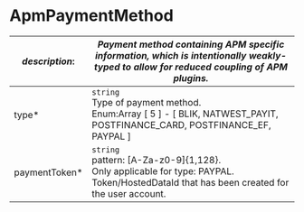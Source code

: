 
# ApmPaymentMethod

| *description*:   | *Payment method containing APM specific information, which is intentionally weakly-typed to allow for reduced coupling of APM plugins.*|
|----|----|
| type* |    ``` string ```  <br/> Type of payment method.  <br/> Enum:Array [ 5 ] - [ BLIK, NATWEST_PAYIT, POSTFINANCE_CARD, POSTFINANCE_EF, PAYPAL ]|
| paymentToken* |    ``` string ``` <br/>  pattern: [A-Za-z0-9]{1,128}.  <br/> Only applicable for type: PAYPAL. Token/HostedDataId that has been created for the user account.| 

